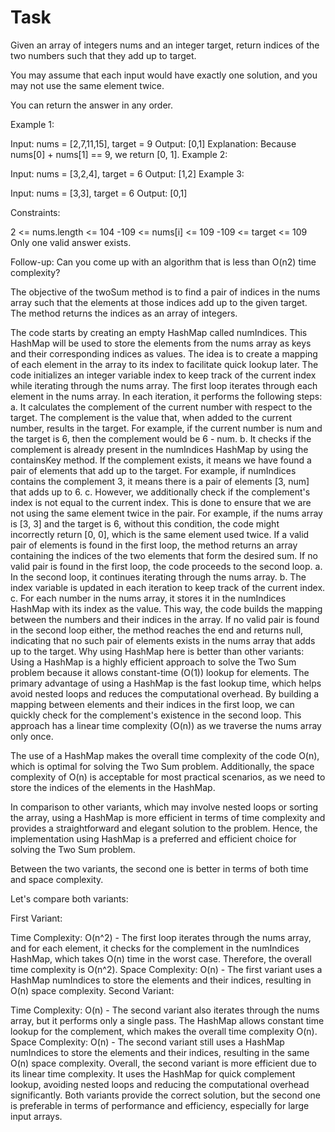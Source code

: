 


# Task 

Given an array of integers nums and an integer target, return indices of the two numbers such that they add up to target.

You may assume that each input would have exactly one solution, and you may not use the same element twice.

You can return the answer in any order.



Example 1:

Input: nums = [2,7,11,15], target = 9
Output: [0,1]
Explanation: Because nums[0] + nums[1] == 9, we return [0, 1].
Example 2:

Input: nums = [3,2,4], target = 6
Output: [1,2]
Example 3:

Input: nums = [3,3], target = 6
Output: [0,1]


Constraints:

2 <= nums.length <= 104
-109 <= nums[i] <= 109
-109 <= target <= 109
Only one valid answer exists.



Follow-up: Can you come up with an algorithm that is less than O(n2) time complexity?


The objective of the twoSum method is to find a pair of indices in the nums array such that the elements at those indices add up to the given target. The method returns the indices as an array of integers.

The code starts by creating an empty HashMap called numIndices. This HashMap will be used to store the elements from the nums array as keys and their corresponding indices as values. The idea is to create a mapping of each element in the array to its index to facilitate quick lookup later.
The code initializes an integer variable index to keep track of the current index while iterating through the nums array.
The first loop iterates through each element in the nums array. In each iteration, it performs the following steps:
a. It calculates the complement of the current number with respect to the target. The complement is the value that, when added to the current number, results in the target. For example, if the current number is num and the target is 6, then the complement would be 6 - num.
b. It checks if the complement is already present in the numIndices HashMap by using the containsKey method. If the complement exists, it means we have found a pair of elements that add up to the target. For example, if numIndices contains the complement 3, it means there is a pair of elements [3, num] that adds up to 6.
c. However, we additionally check if the complement's index is not equal to the current index. This is done to ensure that we are not using the same element twice in the pair. For example, if the nums array is [3, 3] and the target is 6, without this condition, the code might incorrectly return [0, 0], which is the same element used twice.
If a valid pair of elements is found in the first loop, the method returns an array containing the indices of the two elements that form the desired sum.
If no valid pair is found in the first loop, the code proceeds to the second loop.
a. In the second loop, it continues iterating through the nums array.
b. The index variable is updated in each iteration to keep track of the current index.
c. For each number in the nums array, it stores it in the numIndices HashMap with its index as the value. This way, the code builds the mapping between the numbers and their indices in the array.
If no valid pair is found in the second loop either, the method reaches the end and returns null, indicating that no such pair of elements exists in the nums array that adds up to the target.
Why using HashMap here is better than other variants:
Using a HashMap is a highly efficient approach to solve the Two Sum problem because it allows constant-time (O(1)) lookup for elements. The primary advantage of using a HashMap is the fast lookup time, which helps avoid nested loops and reduces the computational overhead. By building a mapping between elements and their indices in the first loop, we can quickly check for the complement's existence in the second loop. This approach has a linear time complexity (O(n)) as we traverse the nums array only once.

The use of a HashMap makes the overall time complexity of the code O(n), which is optimal for solving the Two Sum problem. Additionally, the space complexity of O(n) is acceptable for most practical scenarios, as we need to store the indices of the elements in the HashMap.

In comparison to other variants, which may involve nested loops or sorting the array, using a HashMap is more efficient in terms of time complexity and provides a straightforward and elegant solution to the problem. Hence, the implementation using HashMap is a preferred and efficient choice for solving the Two Sum problem.






Between the two variants, the second one is better in terms of both time and space complexity.

Let's compare both variants:

First Variant:

Time Complexity: O(n^2) - The first loop iterates through the nums array, and for each element, it checks for the complement in the numIndices HashMap, which takes O(n) time in the worst case. Therefore, the overall time complexity is O(n^2).
Space Complexity: O(n) - The first variant uses a HashMap numIndices to store the elements and their indices, resulting in O(n) space complexity.
Second Variant:

Time Complexity: O(n) - The second variant also iterates through the nums array, but it performs only a single pass. The HashMap allows constant time lookup for the complement, which makes the overall time complexity O(n).
Space Complexity: O(n) - The second variant still uses a HashMap numIndices to store the elements and their indices, resulting in the same O(n) space complexity.
Overall, the second variant is more efficient due to its linear time complexity. It uses the HashMap for quick complement lookup, avoiding nested loops and reducing the computational overhead significantly. Both variants provide the correct solution, but the second one is preferable in terms of performance and efficiency, especially for large input arrays.